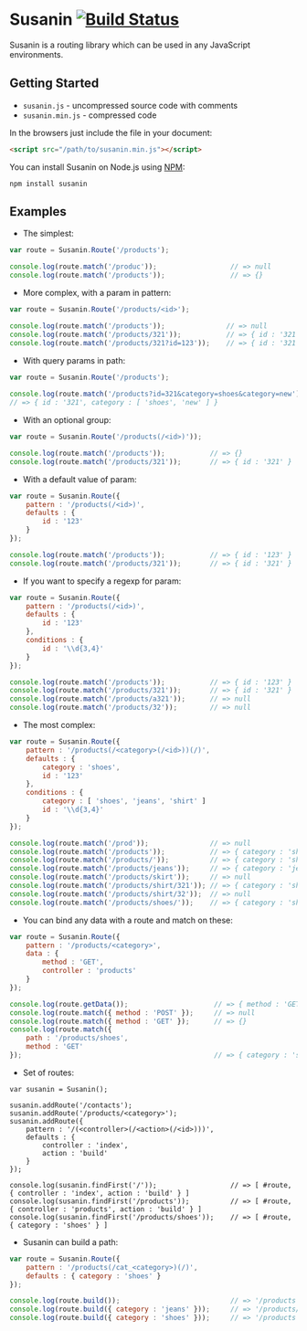 # Susanin [![Build Status](https://travis-ci.org/ruslankerimov/susanin.png?branch=master)](https://travis-ci.org/ruslankerimov/susanin)

Susanin is a routing library which can be used in any JavaScript environments.

## Getting Started

* `susanin.js` - uncompressed source code with comments
* `susanin.min.js` - compressed code

In the browsers just include the file in your document:
```html
<script src="/path/to/susanin.min.js"></script>
```

You can install Susanin on Node.js using [NPM](http://npmjs.org):
```
npm install susanin
```

## Examples

* The simplest:

```javascript
var route = Susanin.Route('/products');

console.log(route.match('/produc'));                  // => null 
console.log(route.match('/products'));                // => {} 
```

* More complex, with a param in pattern:

```javascript
var route = Susanin.Route('/products/<id>');

console.log(route.match('/products'));               // => null
console.log(route.match('/products/321'));           // => { id : '321' }
console.log(route.match('/products/321?id=123'));    // => { id : '321' }
```

* With query params in path:

```javascript
var route = Susanin.Route('/products');
 
console.log(route.match('/products?id=321&category=shoes&category=new'));   
// => { id : '321', category : [ 'shoes', 'new' ] } 
```

* With an optional group:

```javascript
var route = Susanin.Route('/products(/<id>)'));

console.log(route.match('/products'));           // => {}
console.log(route.match('/products/321'));       // => { id : '321' }
```

* With a default value of param:

```javascript
var route = Susanin.Route({ 
    pattern : '/products(/<id>)',
    defaults : {
        id : '123'
    }
});

console.log(route.match('/products'));           // => { id : '123' }
console.log(route.match('/products/321'));       // => { id : '321' }
```

* If you want to specify a regexp for param:

```javascript
var route = Susanin.Route({ 
    pattern : '/products(/<id>)',
    defaults : {
        id : '123'
    },
    conditions : {
        id : '\\d{3,4}'
    }
});

console.log(route.match('/products'));           // => { id : '123' }
console.log(route.match('/products/321'));       // => { id : '321' }
console.log(route.match('/products/a321'));      // => null
console.log(route.match('/products/32'));        // => null
```

* The most complex:
 
```javascript
var route = Susanin.Route({ 
    pattern : '/products(/<category>(/<id>))(/)',
    defaults : {
        category : 'shoes',
        id : '123'
    },
    conditions : {
        category : [ 'shoes', 'jeans', 'shirt' ]
        id : '\\d{3,4}'
    }
});

console.log(route.match('/prod'));               // => null
console.log(route.match('/products'));           // => { category : 'shoes', id : '123' }
console.log(route.match('/products/'));          // => { category : 'shoes', id : '123' }
console.log(route.match('/products/jeans'));     // => { category : 'jeans', id : '123' }
console.log(route.match('/products/skirt'));     // => null
console.log(route.match('/products/shirt/321')); // => { category : 'shirt', id : '321' }
console.log(route.match('/products/shirt/32'));  // => null
console.log(route.match('/products/shoes/'));    // => { category : 'shoes', id : '123' }
```

* You can bind any data with a route and match on these:

```javascript
var route = Susanin.Route({ 
    pattern : '/products/<category>',
    data : {
        method : 'GET',
        controller : 'products'
    }
});

console.log(route.getData());                     // => { method : 'GET', controller : 'products' }
console.log(route.match({ method : 'POST' });     // => null
console.log(route.match({ method : 'GET' });      // => {}
console.log(route.match({ 
    path : '/products/shoes', 
    method : 'GET' 
});                                               // => { category : 'shoes' }
```

* Set of routes:

```
var susanin = Susanin();

susanin.addRoute('/contacts');
susanin.addRoute('/products/<category>');
susanin.addRoute({
    pattern : '/(<controller>(/<action>(/<id>)))',
    defaults : {
        controller : 'index',
        action : 'build'
    }
});

console.log(susanin.findFirst('/'));                  // => [ #route, { controller : 'index', action : 'build' } ]
console.log(susanin.findFirst('/products'));          // => [ #route, { controller : 'products', action : 'build' } ]
console.log(susanin.findFirst('/products/shoes'));    // => [ #route, { category : 'shoes' } ]
```

* Susanin can build a path:

```javascript
var route = Susanin.Route({ 
    pattern : '/products(/cat_<category>)(/)',
    defaults : { category : 'shoes' }
});

console.log(route.build());                           // => '/products'
console.log(route.build({ category : 'jeans' }));     // => '/products/cat_jeans'
console.log(route.build({ category : 'shoes' }));     // => '/products'

```

